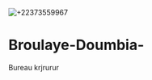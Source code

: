 ![+22373559967](https://github.com/user-attachments/assets/e11cc2a0-ed85-41fb-b68c-e252b075eaad)
# Broulaye-Doumbia-
Bureau 
krjrurur
